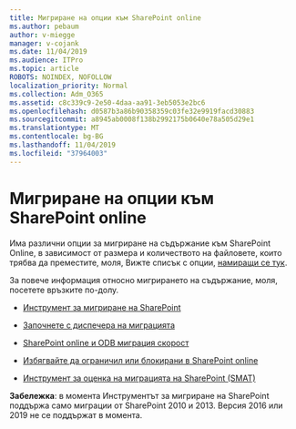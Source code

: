 ```yaml
---
title: Мигриране на опции към SharePoint online
ms.author: pebaum
author: v-miegge
manager: v-cojank
ms.date: 11/04/2019
ms.audience: ITPro
ms.topic: article
ROBOTS: NOINDEX, NOFOLLOW
localization_priority: Normal
ms.collection: Adm_O365
ms.assetid: c8c339c9-2e50-4daa-aa91-3eb5053e2bc6
ms.openlocfilehash: d0587b3a86b90358359c03fe32e9919facd30883
ms.sourcegitcommit: a8945ab0008f138b2992175b0640e78a505d29e1
ms.translationtype: MT
ms.contentlocale: bg-BG
ms.lasthandoff: 11/04/2019
ms.locfileid: "37964003"
---
```

# <a name="migrate-options-to-sharepoint-online"></a>Мигриране на опции към SharePoint online

Има различни опции за мигриране на съдържание към SharePoint Online, в зависимост от размера и количеството на файловете, които трябва да преместите, моля, Вижте списък с опции, [намиращи се тук](https://docs.microsoft.com/sharepointmigration/migrate-to-sharepoint-online).

За повече информация относно мигрирането на съдържание, моля, посетете връзките по-долу.

- [Инструмент за мигриране на SharePoint](https://docs.microsoft.com/sharepointmigration/introducing-the-sharepoint-migration-tool)

- [Започнете с диспечера на миграцията](https://docs.microsoft.com/sharepointmigration/mm-get-started)

- [SharePoint online и ODB миграция скорост](https://docs.microsoft.com/sharepointmigration/sharepoint-online-and-onedrive-migration-speed)

- [Избягвайте да ограничил или блокирани в SharePoint online](https://docs.microsoft.com/sharepoint/dev/general-development/how-to-avoid-getting-throttled-or-blocked-in-sharepoint-online)

- [Инструмент за оценка на миграцията на SharePoint (SMAT)](https://www.microsoft.com/download/details.aspx?id=53598&amp;751be11f-ede8-5a0c-058c-2ee190a24fa6=True)

**Забележка**: в момента Инструментът за мигриране на SharePoint поддържа само миграции от SharePoint 2010 и 2013. Версия 2016 или 2019 не се поддържат в момента.
